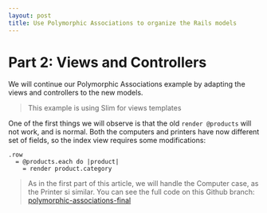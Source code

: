 ```yaml
---
layout: post
title: Use Polymorphic Associations to organize the Rails models
---
```

# Part 2: Views and Controllers

We will continue our Polymorphic Associations example by adapting the views and controllers to the new models.

> This example is using Slim for views templates

One of the first things we will observe is that the old `render @products` will not work, and is normal. Both the computers and printers have now different set of fields, so the index view requires some modifications:

```slim
.row
  = @products.each do |product|
    = render product.category
```



> As in the first part of this article, we will handle the Computer case, as the Printer si similar. You can see the full code on this Github branch: [polymorphic-associations-final][c054b877]





  [c054b877]: https://github.com/iacobson/test-shop/tree/polymorphic-associations-final "polymorphic-associations-final"
